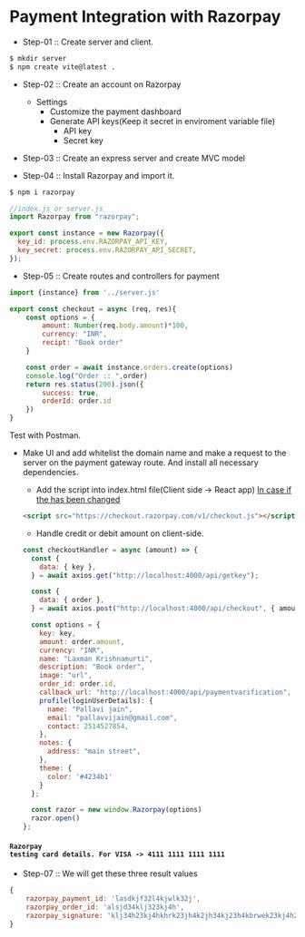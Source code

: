 # Payment Integration with Razorpay

- Step-01 :: Create server and client.

```bash
$ mkdir server
$ npm create vite@latest .
```

- Step-02 :: Create an account on Razorpay

  - Settings
    - Customize the payment dashboard
    - Generate API keys(Keep it secret in enviroment variable file)
      - API key
      - Secret key

- Step-03 :: Create an express server and create MVC model
- Step-04 :: Install Razorpay and import it.

```bash
$ npm i razorpay
```

```js
//index.js or server.js
import Razorpay from "razorpay";

export const instance = new Razorpay({
  key_id: process.env.RAZORPAY_API_KEY,
  key_secret: process.env.RAZORPAY_API_SECRET,
});
```

- Step-05 :: Create routes and controllers for payment

```js
import {instance} from '../server.js'

export const checkout = async (req, res){
    const options = {
        amount: Number(req.body.amount)*100,
        currency: "INR",
        recipt: "Book order"
    }

    const order = await instance.orders.create(options)
    console.log("Order :: ",order)
    return res.status(200).json({
        success: true,
        orderId: order.id
    })
}
```

Test with Postman.

- Make UI and add whitelist the domain name and make a request to the server on the payment gateway route. And install all necessary dependencies.

  - Add the script into index.html file(Client side -> React app)
    [In case if the has been changed](https://razorpay.com/docs)

  ```html
  <script src="https://checkout.razorpay.com/v1/checkout.js"></script>
  ```

  - Handle credit or debit amount on client-side.

  ```js
  const checkoutHandler = async (amount) => {
    const {
      data: { key },
    } = await axios.get("http://localhost:4000/api/getkey");

    const {
      data: { order },
    } = await axios.post("http://localhost:4000/api/checkout", { amount });

    const options = {
      key: key,
      amount: order.amount,
      currency: "INR",
      name: "Laxman Krishnamurti",
      description: "Book order",
      image: "url",
      order_id: order.id,
      callback_url: "http://localhost:4000/api/paymentvarification",
      profile(loginUserDetails): {
        name: "Pallavi jain",
        email: "pallavvijain@gmail.com",
        contact: 2514527854,
      },
      notes: {
        address: "main street",
      },
      theme: {
        color: '#4234b1'
      }
    };

    const razor = new window.Razorpay(options)
    razor.open()
  };
  ```

#### <code>Razorpay testing card details. For VISA -> 4111 1111 1111 1111</code>

- Step-07 :: We will get these three result values

```js
{
    razorpay_payment_id: 'lasdkjf32l4kjwlk32j',
    razorpay_order_id: 'alsjd34klj323kj4h',
    razorpay_signature: 'klj34h23kj4hkhrk23jh4k2jh34kj23h4kbrwek23kj4h23kh'
}
```

